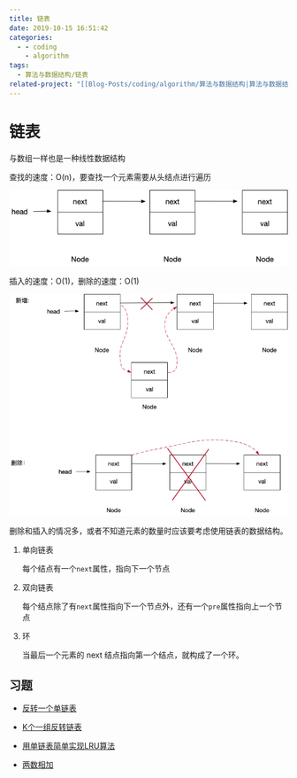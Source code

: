 ```yaml
---
title: 链表
date: 2019-10-15 16:51:42
categories:
  - - coding
    - algorithm
tags:
  - 算法与数据结构/链表
related-project: "[[Blog-Posts/coding/algorithm/算法与数据结构|算法与数据结构]]"
---
```


# 链表

与数组一样也是一种线性数据结构

查找的速度：O(n)，要查找一个元素需要从头结点进行遍历

![链表](https://raw.githubusercontent.com/liunaijie/images/master/链表.png)

插入的速度：O(1)，删除的速度：O(1)

![](https://raw.githubusercontent.com/liunaijie/images/master/链表新增和删除元素.png)

删除和插入的情况多，或者不知道元素的数量时应该要考虑使用链表的数据结构。

1. 单向链表

    每个结点有一个`next`属性，指向下一个节点

2. 双向链表

    每个结点除了有`next`属性指向下一个节点外，还有一个`pre`属性指向上一个节点

3. 环

    当最后一个元素的 next 结点指向第一个结点，就构成了一个环。

## 习题

- [反转一个单链表](https://www.liunaijie.top/2019/11/24/LeetCode/反转一个单链表-LeetCode206/)
- [K个一组反转链表](https://www.liunaijie.top/2019/11/27/LeetCode/K个一组翻转链表-LeetCode25/)

- [用单链表简单实现LRU算法](https://www.liunaijie.top/2020/02/26/算法与数据结构/用单链表简单实现LRU算法)
- [两数相加](https://www.liunaijie.top/2019/08/20/LeetCode/两数相加-LeetCode2/)
